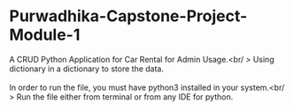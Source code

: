 # Purwadhika-Capstone-Project-Module-1
A CRUD Python Application for Car Rental for Admin Usage.<br/ >
Using dictionary in a dictionary to store the data.<br />
<br />
In order to run the file, you must have python3 installed in your system.<br/ >
Run the file either from terminal or from any IDE for python.
